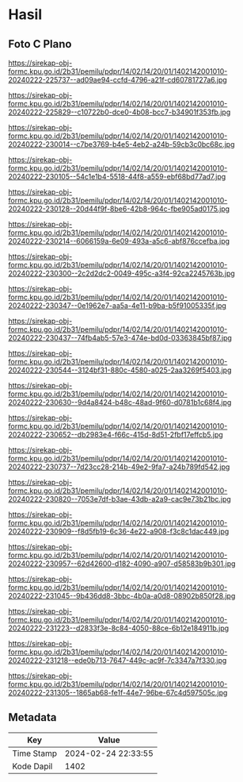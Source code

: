 # Hasil

## Foto C Plano

https://sirekap-obj-formc.kpu.go.id/2b31/pemilu/pdpr/14/02/14/20/01/1402142001010-20240222-225737--ad09ae94-ccfd-4796-a21f-cd60781727a6.jpg

https://sirekap-obj-formc.kpu.go.id/2b31/pemilu/pdpr/14/02/14/20/01/1402142001010-20240222-225829--c10722b0-dce0-4b08-bcc7-b34901f353fb.jpg

https://sirekap-obj-formc.kpu.go.id/2b31/pemilu/pdpr/14/02/14/20/01/1402142001010-20240222-230014--c7be3769-b4e5-4eb2-a24b-59cb3c0bc68c.jpg

https://sirekap-obj-formc.kpu.go.id/2b31/pemilu/pdpr/14/02/14/20/01/1402142001010-20240222-230105--54c1e1b4-5518-44f8-a559-ebf68bd77ad7.jpg

https://sirekap-obj-formc.kpu.go.id/2b31/pemilu/pdpr/14/02/14/20/01/1402142001010-20240222-230128--20d44f9f-8be6-42b8-964c-fbe905ad0175.jpg

https://sirekap-obj-formc.kpu.go.id/2b31/pemilu/pdpr/14/02/14/20/01/1402142001010-20240222-230214--6066159a-6e09-493a-a5c6-abf876ccefba.jpg

https://sirekap-obj-formc.kpu.go.id/2b31/pemilu/pdpr/14/02/14/20/01/1402142001010-20240222-230300--2c2d2dc2-0049-495c-a3f4-92ca2245763b.jpg

https://sirekap-obj-formc.kpu.go.id/2b31/pemilu/pdpr/14/02/14/20/01/1402142001010-20240222-230347--0e1962e7-aa5a-4e11-b9ba-b5f91005335f.jpg

https://sirekap-obj-formc.kpu.go.id/2b31/pemilu/pdpr/14/02/14/20/01/1402142001010-20240222-230437--74fb4ab5-57e3-474e-bd0d-03363845bf87.jpg

https://sirekap-obj-formc.kpu.go.id/2b31/pemilu/pdpr/14/02/14/20/01/1402142001010-20240222-230544--3124bf31-880c-4580-a025-2aa3269f5403.jpg

https://sirekap-obj-formc.kpu.go.id/2b31/pemilu/pdpr/14/02/14/20/01/1402142001010-20240222-230630--9d4a8424-b48c-48ad-9f60-d0781b1c68f4.jpg

https://sirekap-obj-formc.kpu.go.id/2b31/pemilu/pdpr/14/02/14/20/01/1402142001010-20240222-230652--db2983e4-f66c-415d-8d51-2fbf17effcb5.jpg

https://sirekap-obj-formc.kpu.go.id/2b31/pemilu/pdpr/14/02/14/20/01/1402142001010-20240222-230737--7d23cc28-214b-49e2-9fa7-a24b789fd542.jpg

https://sirekap-obj-formc.kpu.go.id/2b31/pemilu/pdpr/14/02/14/20/01/1402142001010-20240222-230820--7053e7df-b3ae-43db-a2a9-cac9e73b21bc.jpg

https://sirekap-obj-formc.kpu.go.id/2b31/pemilu/pdpr/14/02/14/20/01/1402142001010-20240222-230909--f8d5fb19-6c36-4e22-a908-f3c8c1dac449.jpg

https://sirekap-obj-formc.kpu.go.id/2b31/pemilu/pdpr/14/02/14/20/01/1402142001010-20240222-230957--62d42600-d182-4090-a907-d58583b9b301.jpg

https://sirekap-obj-formc.kpu.go.id/2b31/pemilu/pdpr/14/02/14/20/01/1402142001010-20240222-231045--9b436dd8-3bbc-4b0a-a0d8-08902b850f28.jpg

https://sirekap-obj-formc.kpu.go.id/2b31/pemilu/pdpr/14/02/14/20/01/1402142001010-20240222-231223--d2833f3e-8c84-4050-88ce-6b12e184911b.jpg

https://sirekap-obj-formc.kpu.go.id/2b31/pemilu/pdpr/14/02/14/20/01/1402142001010-20240222-231218--ede0b713-7647-449c-ac9f-7c3347a7f330.jpg

https://sirekap-obj-formc.kpu.go.id/2b31/pemilu/pdpr/14/02/14/20/01/1402142001010-20240222-231305--1865ab68-fe1f-44e7-96be-67c4d597505c.jpg


## Metadata

| Key        | Value               |
| ---------- | ------------------- |
| Time Stamp | 2024-02-24 22:33:55 |
| Kode Dapil | 1402                |



